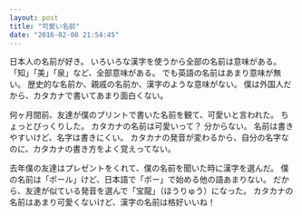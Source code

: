 ```yaml
---
layout: post
title: "可愛い名前"
date: "2016-02-08 21:54:45"
---
```

日本人の名前が好き。
いろいろな漢字を使うから全部の名前は意味がある。
「知」「美」「泉」など、全部意味がある。
でも英語の名前はあまり意味が無い。
歴史的な名前か、親戚の名前か、漢字のような意味がない。
僕は外国人だから、カタカナで書いてあまり面白くない。

何ヶ月間前、友達が僕のプリントで書いた名前を観て、可愛いと言われた。
ちょっとびっくりした。
カタカナの名前は可愛いって？
分からない。
名前は書きやすいけど、名字は書きにくい。
カタカナの発音が変わるから、自分の名字なのに、カタカナの書き方をよく覚えってない。

去年僕の友達はプレゼントをくれて、僕の名前を聞いた時に漢字を選んだ。
僕の名前は「ポール」けど、日本語で「ポー」で始める他の語あまりない。
だから、友達が似ている発音を選んで「宝龍」（ほうりゅう）になった。
カタカナの名前はあまり可愛くないけど、漢字の名前は格好いいね！
